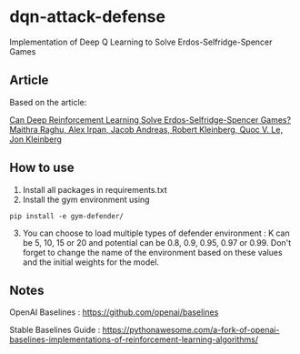 # dqn-attack-defense
Implementation of Deep Q Learning to Solve Erdos-Selfridge-Spencer Games

## Article

Based on the article:

[Can Deep Reinforcement Learning Solve Erdos-Selfridge-Spencer Games?  
Maithra Raghu, Alex Irpan, Jacob Andreas, Robert Kleinberg, Quoc V. Le, Jon Kleinberg
](https://arxiv.org/pdf/1711.02301.pdf)

## How to use

  1. Install all packages in requirements.txt
  2. Install the gym environment using 
  ```
  pip install -e gym-defender/
  ```
  3. You can choose to load multiple types of defender environment : K can be 5, 10, 15 or 20 and potential can be 0.8, 0.9, 0.95, 0.97 or 0.99. Don't forget to change the name of the environment based on these values and the initial weights for the model.

## Notes

OpenAI Baselines : https://github.com/openai/baselines

Stable Baselines Guide : https://pythonawesome.com/a-fork-of-openai-baselines-implementations-of-reinforcement-learning-algorithms/
  
